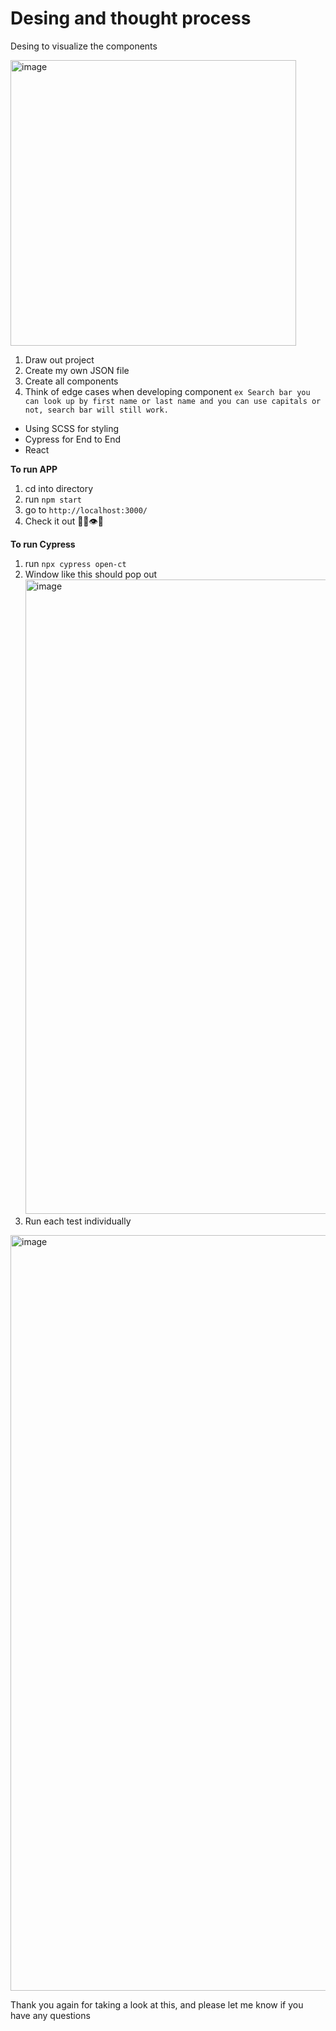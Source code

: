 # Desing and thought process 

Desing to visualize the components 

<img width="457" alt="image" src="https://user-images.githubusercontent.com/46979071/159322633-a7904c5d-e0da-4266-93c0-56fc25fb8c6c.png">

1. Draw out project
2. Create my own JSON file 
3. Create all components 
4. Think of edge cases when developing component `ex Search bar you can look up by first name or last name and you can use capitals or not, search bar will still work.`



- Using SCSS for styling
- Cypress for End to End 
- React 

**To run APP** 

1. cd into directory
2. run `npm start`
3. go to `http://localhost:3000/` 
4. Check it out 🤔🙀👁👀

**To run Cypress**
1. run `npx cypress open-ct`
2. Window like this should pop out <img width="1015" alt="image" src="https://user-images.githubusercontent.com/46979071/159326383-ee566efc-8e8c-4e78-a7d9-7371e4501947.png">
3. Run each test individually 


<img width="1209" alt="image" src="https://user-images.githubusercontent.com/46979071/159341392-5452bc7a-4790-468c-833b-4ad48ec6e254.png">


Thank you again for taking a look at this, and please let me know if you have any questions 
